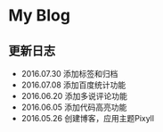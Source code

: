 # My Blog

## 更新日志

- 2016.07.30 添加标签和归档
- 2016.07.08 添加百度统计功能
- 2016.06.20 添加多说评论功能
- 2016.06.05 添加代码高亮功能
- 2016.05.26 创建博客，应用主题Pixyll
